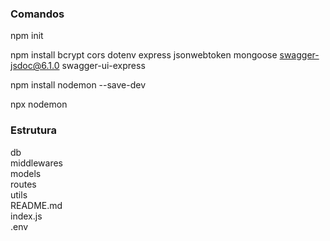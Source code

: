 ### Comandos

npm init  

npm install bcrypt cors dotenv express jsonwebtoken mongoose swagger-jsdoc@6.1.0 swagger-ui-express  

npm install nodemon --save-dev

npx nodemon


### Estrutura
db  
middlewares  
models  
routes  
utils  
README.md  
index.js  
.env

